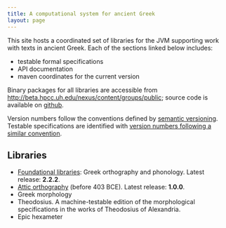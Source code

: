 ```yaml
---
title: A computational system for ancient Greek
layout: page
---
```


This site hosts a coordinated set of libraries for the JVM supporting work with texts in ancient Greek.  Each of the sections linked below includes:

- testable formal specifications
- API documentation
- maven coordinates for the current version

Binary packages for all libraries are accessible from <http://beta.hpcc.uh.edu/nexus/content/groups/public>; source code is available on [github](https://github.com/neelsmith/greeklang).

 Version numbers follow the conventions defined by [semantic versioning](http://semver.org/).  Testable specifications are identified with [version numbers following a similar convention](versionspec).

## Libraries

- [Foundational libraries](basics): Greek orthography and phonology.  Latest release: **2.2.2**.
- [Attic orthography](attic) (before 403 BCE).  Latest release:  **1.0.0**.
- Greek morphology
- Theodosius.  A machine-testable edition of the morphological specifications in the works of Theodosius of Alexandria.
- Epic hexameter
